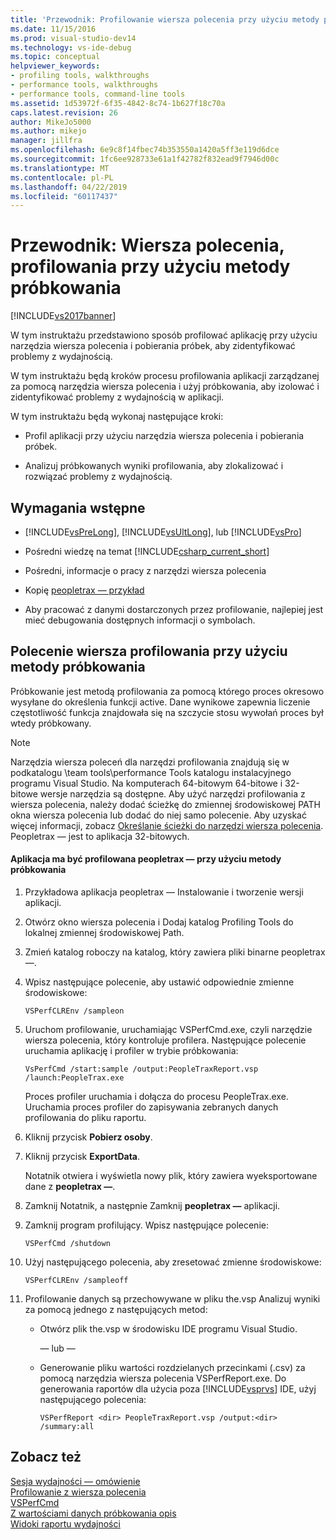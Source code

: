 ```yaml
---
title: 'Przewodnik: Profilowanie wiersza polecenia przy użyciu metody próbkowania | Dokumentacja firmy Microsoft'
ms.date: 11/15/2016
ms.prod: visual-studio-dev14
ms.technology: vs-ide-debug
ms.topic: conceptual
helpviewer_keywords:
- profiling tools, walkthroughs
- performance tools, walkthroughs
- performance tools, command-line tools
ms.assetid: 1d53972f-6f35-4842-8c74-1b627f18c70a
caps.latest.revision: 26
author: MikeJo5000
ms.author: mikejo
manager: jillfra
ms.openlocfilehash: 6e9c8f14fbec74b353550a1420a5ff3e119d6dce
ms.sourcegitcommit: 1fc6ee928733e61a1f42782f832ead9f7946d00c
ms.translationtype: MT
ms.contentlocale: pl-PL
ms.lasthandoff: 04/22/2019
ms.locfileid: "60117437"
---
```

# <a name="walkthrough-command-line-profiling-using-sampling"></a>Przewodnik: Wiersza polecenia, profilowania przy użyciu metody próbkowania
[!INCLUDE[vs2017banner](../includes/vs2017banner.md)]

W tym instruktażu przedstawiono sposób profilować aplikację przy użyciu narzędzia wiersza polecenia i pobierania próbek, aby zidentyfikować problemy z wydajnością.  
  
 W tym instruktażu będą kroków procesu profilowania aplikacji zarządzanej za pomocą narzędzia wiersza polecenia i użyj próbkowania, aby izolować i zidentyfikować problemy z wydajnością w aplikacji.  
  
 W tym instruktażu będą wykonaj następujące kroki:  
  
- Profil aplikacji przy użyciu narzędzia wiersza polecenia i pobierania próbek.  
  
- Analizuj próbkowanych wyniki profilowania, aby zlokalizować i rozwiązać problemy z wydajnością.  
  
## <a name="prerequisites"></a>Wymagania wstępne  
  
- [!INCLUDE[vsPreLong](../includes/vsprelong-md.md)], [!INCLUDE[vsUltLong](../includes/vsultlong-md.md)], lub [!INCLUDE[vsPro](../includes/vspro-md.md)]  
  
- Pośredni wiedzę na temat [!INCLUDE[csharp_current_short](../includes/csharp-current-short-md.md)]  
  
- Pośredni, informacje o pracy z narzędzi wiersza polecenia  
  
- Kopię [peopletrax — przykład](../profiling/peopletrax-sample-profiling-tools.md)  
  
- Aby pracować z danymi dostarczonych przez profilowanie, najlepiej jest mieć debugowania dostępnych informacji o symbolach.  
  
## <a name="command-line-profiling-using-the-sampling-method"></a>Polecenie wiersza profilowania przy użyciu metody próbkowania  
 Próbkowanie jest metodą profilowania za pomocą którego proces okresowo wysyłane do określenia funkcji active. Dane wynikowe zapewnia liczenie częstotliwość funkcja znajdowała się na szczycie stosu wywołań proces był wtedy próbkowany.  
  
> [!NOTE]
>  Narzędzia wiersza poleceń dla narzędzi profilowania znajdują się w podkatalogu \team tools\performance Tools katalogu instalacyjnego programu Visual Studio. Na komputerach 64-bitowym 64-bitowe i 32-bitowe wersje narzędzia są dostępne. Aby użyć narzędzi profilowania z wiersza polecenia, należy dodać ścieżkę do zmiennej środowiskowej PATH okna wiersza polecenia lub dodać do niej samo polecenie. Aby uzyskać więcej informacji, zobacz [Określanie ścieżki do narzędzi wiersza polecenia](../profiling/specifying-the-path-to-profiling-tools-command-line-tools.md). Peopletrax — jest to aplikacja 32-bitowych.  
  
#### <a name="to-profile-the-peopletrax-application-by-using-the-sampling-method"></a>Aplikacja ma być profilowana peopletrax — przy użyciu metody próbkowania  
  
1. Przykładowa aplikacja peopletrax — Instalowanie i tworzenie wersji aplikacji.  
  
2. Otwórz okno wiersza polecenia i Dodaj katalog Profiling Tools do lokalnej zmiennej środowiskowej Path.  
  
3. Zmień katalog roboczy na katalog, który zawiera pliki binarne peopletrax —.  
  
4. Wpisz następujące polecenie, aby ustawić odpowiednie zmienne środowiskowe:  
  
    ```  
    VSPerfCLREnv /sampleon  
    ```  
  
5. Uruchom profilowanie, uruchamiając VSPerfCmd.exe, czyli narzędzie wiersza polecenia, który kontroluje profilera. Następujące polecenie uruchamia aplikację i profiler w trybie próbkowania:  
  
    ```  
    VsPerfCmd /start:sample /output:PeopleTraxReport.vsp /launch:PeopleTrax.exe  
    ```  
  
     Proces profiler uruchamia i dołącza do procesu PeopleTrax.exe. Uruchamia proces profiler do zapisywania zebranych danych profilowania do pliku raportu.  
  
6. Kliknij przycisk **Pobierz osoby**.  
  
7. Kliknij przycisk **ExportData**.  
  
     Notatnik otwiera i wyświetla nowy plik, który zawiera wyeksportowane dane z **peopletrax —**.  
  
8. Zamknij Notatnik, a następnie Zamknij **peopletrax —** aplikacji.  
  
9. Zamknij program profilujący. Wpisz następujące polecenie:  
  
    ```  
    VSPerfCmd /shutdown  
    ```  
  
10. Użyj następującego polecenia, aby zresetować zmienne środowiskowe:  
  
    ```  
    VSPerfCLREnv /sampleoff  
    ```  
  
11. Profilowanie danych są przechowywane w pliku the.vsp Analizuj wyniki za pomocą jednego z następujących metod:  
  
    - Otwórz plik the.vsp w środowisku IDE programu Visual Studio.  
  
         — lub —  
  
    - Generowanie pliku wartości rozdzielanych przecinkami (.csv) za pomocą narzędzia wiersza polecenia VSPerfReport.exe. Do generowania raportów dla użycia poza [!INCLUDE[vsprvs](../includes/vsprvs-md.md)] IDE, użyj następującego polecenia:  
  
        ```  
        VSPerfReport <dir> PeopleTraxReport.vsp /output:<dir> /summary:all  
        ```  
  
## <a name="see-also"></a>Zobacz też  
 [Sesja wydajności — omówienie](../profiling/performance-session-overview.md)   
 [Profilowanie z wiersza polecenia](../profiling/using-the-profiling-tools-from-the-command-line.md)   
 [VSPerfCmd](../profiling/vsperfcmd.md)   
 [Z wartościami danych próbkowania opis](../profiling/understanding-sampling-data-values.md)   
 [Widoki raportu wydajności](../profiling/performance-report-views.md)
